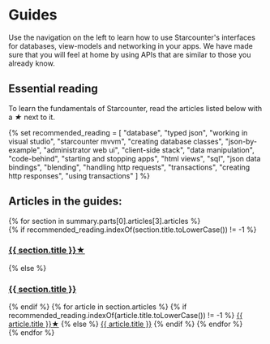 # Guides

Use the navigation on the left to learn how to use Starcounter's interfaces for databases, view-models and networking in your apps. We have made sure that you will feel at home by using APIs that are similar to those you already know.

## Essential reading

To learn the fundamentals of Starcounter, read the articles listed below with a <i>&#9733;</i> next to it.

{% set recommended_reading = [
        "database",
        "typed json",
        "working in visual studio",
        "starcounter mvvm",
        "creating database classes",
        "json-by-example",
        "administrator web ui",
        "client-side stack",
        "data manipulation",
        "code-behind",
        "starting and stopping apps",
        "html views",
        "sql",
        "json data bindings",
        "blending",
        "handling http requests",
        "transactions",
        "creating http responses",
        "using transactions"
    ]
%}

<h2>Articles in the guides:</h2>

<div class="guide-articles">
    {% for section in summary.parts[0].articles[3].articles %}
        <section>
        {% if recommended_reading.indexOf(section.title.toLowerCase()) != -1 %}
            <h3><a href="../{{ section.path }}">{{ section.title }}&#9733;</a></h3>
        {% else %}
            <h3><a href="../{{ section.path }}">{{ section.title }}</a></h3>
        {% endif %}
            {% for article in section.articles %}
                {% if recommended_reading.indexOf(article.title.toLowerCase()) != -1 %}
                    <a href="../{{ article.path | urlize(9, true) | safe}}">{{ article.title }}&#9733;</a>
                {% else %}
                    <a href="../{{ article.path | urlize(9, true) | safe}}">{{ article.title }}</a>
                {% endif %}
            {% endfor %}
        </section>
    {% endfor %}
</div>